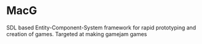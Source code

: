 # MacG
SDL based Entity-Component-System framework for rapid prototyping and creation of games. Targeted at making gamejam games
